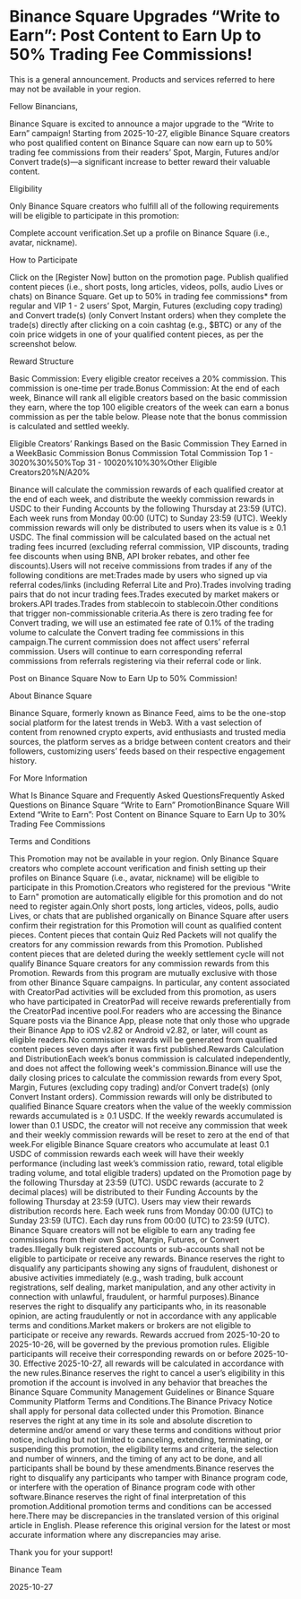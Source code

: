# Binance Square Upgrades “Write to Earn”: Post Content to Earn Up to 50% Trading Fee Commissions!

This is a general announcement. Products and services referred to here may not be available in your region.

Fellow Binancians,

Binance Square is excited to announce a major upgrade to the “Write to Earn” campaign! Starting from 2025-10-27, eligible Binance Square creators who post qualified content on Binance Square can now earn up to 50% trading fee commissions from their readers’ Spot, Margin, Futures and/or Convert trade(s)—a significant increase to better reward their valuable content.

Eligibility

Only Binance Square creators who fulfill all of the following requirements will be eligible to participate in this promotion:

Complete account verification.Set up a profile on Binance Square (i.e., avatar, nickname).

How to Participate

Click on the [Register Now] button on the promotion page. Publish qualified content pieces (i.e., short posts, long articles, videos, polls, audio Lives or chats) on Binance Square. Get up to 50% in trading fee commissions* from regular and VIP 1 - 2 users’ Spot, Margin, Futures (excluding copy trading) and Convert trade(s) (only Convert Instant orders) when they complete the trade(s) directly after clicking on a coin cashtag (e.g., $BTC) or any of the coin price widgets in one of your qualified content pieces, as per the screenshot below.

Reward Structure 

Basic Commission: Every eligible creator receives a 20% commission. This commission is one-time per trade.Bonus Commission: At the end of each week, Binance will rank all eligible creators based on the basic commission they earn, where the top 100 eligible creators of the week can earn a bonus commission as per the table below. Please note that the bonus commission is calculated and settled weekly. 

Eligible Creators’ Rankings Based on the Basic Commission They Earned in a WeekBasic Commission Bonus Commission Total Commission Top 1 - 3020%30%50%Top 31 - 10020%10%30%Other Eligible Creators20%N/A20%

Binance will calculate the commission rewards of each qualified creator at the end of each week, and distribute the weekly commission rewards in USDC to their Funding Accounts by the following Thursday at 23:59 (UTC). Each week runs from Monday 00:00 (UTC) to Sunday 23:59 (UTC). Weekly commission rewards will only be distributed to users when its value is ≥ 0.1 USDC. The final commission will be calculated based on the actual net trading fees incurred (excluding referral commission, VIP discounts, trading fee discounts when using BNB, API broker rebates, and other fee discounts).Users will not receive commissions from trades if any of the following conditions are met:Trades made by users who signed up via referral codes/links (including Referral Lite and Pro).Trades involving trading pairs that do not incur trading fees.Trades executed by market makers or brokers.API trades.Trades from stablecoin to stablecoin.Other conditions that trigger non-commissionable criteria.As there is zero trading fee for Convert trading, we will use an estimated fee rate of 0.1% of the trading volume to calculate the Convert trading fee commissions in this campaign.The current commission does not affect users’ referral commission. Users will continue to earn corresponding referral commissions from referrals registering via their referral code or link.

Post on Binance Square Now to Earn Up to 50% Commission! 

About Binance Square

Binance Square, formerly known as Binance Feed, aims to be the one-stop social platform for the latest trends in Web3. With a vast selection of content from renowned crypto experts, avid enthusiasts and trusted media sources, the platform serves as a bridge between content creators and their followers, customizing users’ feeds based on their respective engagement history.

For More Information

What Is Binance Square and Frequently Asked QuestionsFrequently Asked Questions on Binance Square “Write to Earn” PromotionBinance Square Will Extend “Write to Earn”: Post Content on Binance Square to Earn Up to 30% Trading Fee Commissions

Terms and Conditions

This Promotion may not be available in your region. Only Binance Square creators who complete account verification and finish setting up their profiles on Binance Square (i.e., avatar, nickname) will be eligible to participate in this Promotion.Creators who registered for the previous "Write to Earn" promotion are automatically eligible for this promotion and do not need to register again.Only short posts, long articles, videos, polls, audio Lives, or chats that are published organically on Binance Square after users confirm their registration for this Promotion will count as qualified content pieces. Content pieces that contain Quiz Red Packets will not qualify the creators for any commission rewards from this Promotion. Published content pieces that are deleted during the weekly settlement cycle will not qualify Binance Square creators for any commission rewards from this Promotion. Rewards from this program are mutually exclusive with those from other Binance Square campaigns. In particular, any content associated with CreatorPad activities will be excluded from this promotion, as users who have participated in CreatorPad will receive rewards preferentially from the CreatorPad incentive pool.For readers who are accessing the Binance Square posts via the Binance App, please note that only those who upgrade their Binance App to iOS v2.82 or Android v2.82, or later, will count as eligible readers.No commission rewards will be generated from qualified content pieces seven days after it was first published.Rewards Calculation and DistributionEach week’s bonus commission is calculated independently, and does not affect the following week's commission.Binance will use the daily closing prices to calculate the commission rewards from every Spot, Margin, Futures (excluding copy trading) and/or Convert trade(s) (only Convert Instant orders). Commission rewards will only be distributed to qualified Binance Square creators when the value of the weekly commission rewards accumulated is ≥ 0.1 USDC. If the weekly rewards accumulated is lower than 0.1 USDC, the creator will not receive any commission that week and their weekly commission rewards will be reset to zero at the end of that week.For eligible Binance Square creators who accumulate at least 0.1 USDC of commission rewards each week will have their weekly performance (including last week’s commission ratio, reward, total eligible trading volume, and total eligible traders) updated on the Promotion page by the following Thursday at 23:59 (UTC). USDC rewards (accurate to 2 decimal places) will be distributed to their Funding Accounts by the following Thursday at 23:59 (UTC). Users may view their rewards distribution records here. Each week runs from Monday 00:00 (UTC) to Sunday 23:59 (UTC). Each day runs from 00:00 (UTC) to 23:59 (UTC). Binance Square creators will not be eligible to earn any trading fee commissions from their own Spot, Margin, Futures, or Convert trades.Illegally bulk registered accounts or sub-accounts shall not be eligible to participate or receive any rewards. Binance reserves the right to disqualify any participants showing any signs of fraudulent, dishonest or abusive activities immediately (e.g., wash trading, bulk account registrations, self dealing, market manipulation, and any other activity in connection with unlawful, fraudulent, or harmful purposes).Binance reserves the right to disqualify any participants who, in its reasonable opinion, are acting fraudulently or not in accordance with any applicable terms and conditions.Market makers or brokers are not eligible to participate or receive any rewards. Rewards accrued from 2025-10-20 to 2025-10-26, will be governed by the previous promotion rules. Eligible participants will receive their corresponding rewards on or before 2025-10-30. Effective 2025-10-27, all rewards will be calculated in accordance with the new rules.Binance reserves the right to cancel a user’s eligibility in this promotion if the account is involved in any behavior that breaches the Binance Square Community Management Guidelines or Binance Square Community Platform Terms and Conditions.The Binance Privacy Notice shall apply for personal data collected under this Promotion. Binance reserves the right at any time in its sole and absolute discretion to determine and/or amend or vary these terms and conditions without prior notice, including but not limited to canceling, extending, terminating, or suspending this promotion, the eligibility terms and criteria, the selection and number of winners, and the timing of any act to be done, and all participants shall be bound by these amendments.Binance reserves the right to disqualify any participants who tamper with Binance program code, or interfere with the operation of Binance program code with other software.Binance reserves the right of final interpretation of this promotion.Additional promotion terms and conditions can be accessed here.There may be discrepancies in the translated version of this original article in English. Please reference this original version for the latest or most accurate information where any discrepancies may arise. 

Thank you for your support!

Binance Team

2025-10-27
